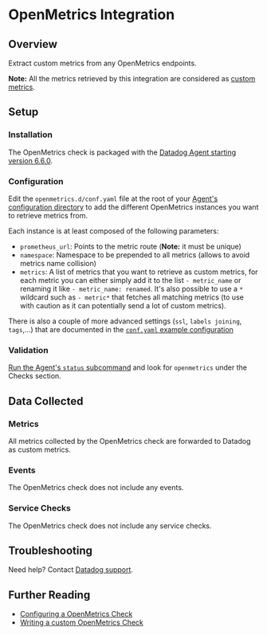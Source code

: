 # OpenMetrics Integration

## Overview

Extract custom metrics from any OpenMetrics endpoints.

**Note:** All the metrics retrieved by this integration are considered as [custom metrics][1].

## Setup

### Installation

The OpenMetrics check is packaged with the [Datadog Agent starting version 6.6.0][2].

### Configuration

Edit the `openmetrics.d/conf.yaml` file at the root of your [Agent's configuration directory][3] to add the different OpenMetrics instances you want to retrieve metrics from.

Each instance is at least composed of the following parameters:

* `prometheus_url`: Points to the metric route (**Note:** it must be unique)
* `namespace`: Namespace to be prepended to all metrics (allows to avoid metrics name collision)
* `metrics`: A list of metrics that you want to retrieve as custom metrics, for each metric you can either simply add it to the list `- metric_name` or renaming it like `- metric_name: renamed`. It's also possible to use a `*` wildcard such as `- metric*` that fetches all matching metrics (to use with caution as it can potentially send a lot of custom metrics).

There is also a couple of more advanced settings (`ssl`, `labels joining`, `tags`,...) that are documented in the [`conf.yaml` example configuration][4]

### Validation

[Run the Agent's `status` subcommand][5] and look for `openmetrics` under the Checks section.

## Data Collected
### Metrics

All metrics collected by the OpenMetrics check are forwarded to Datadog as custom metrics.

### Events

The OpenMetrics check does not include any events.

### Service Checks

The OpenMetrics check does not include any service checks.

## Troubleshooting

Need help? Contact [Datadog support][6].

## Further Reading

* [Configuring a OpenMetrics Check][7]
* [Writing a custom OpenMetrics Check][8]

[1]: https://docs.datadoghq.com/developers/metrics/custom_metrics
[2]: https://app.datadoghq.com/account/settings#agent
[3]: https://docs.datadoghq.com/agent/faq/agent-configuration-files/#agent-configuration-directory
[4]: https://docs.datadoghq.com/agent/openmetrics
[5]: https://docs.datadoghq.com/agent/faq/agent-status-and-information
[6]: https://docs.datadoghq.com/help
[7]: https://docs.datadoghq.com/agent/openmetrics
[8]: https://docs.datadoghq.com/developers/openmetrics
